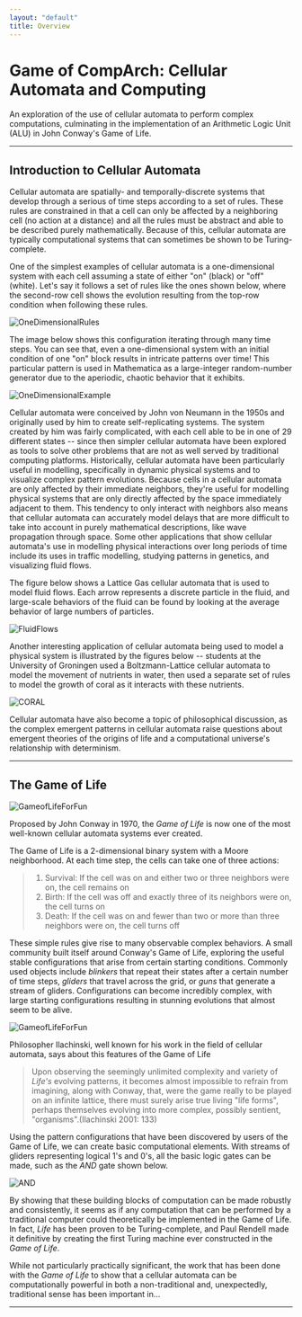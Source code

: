 ```yaml
---
layout: "default"
title: Overview
---
```

# Game of CompArch: Cellular Automata and Computing
An exploration of the use of cellular automata to perform complex computations, culminating in the implementation of an
Arithmetic Logic Unit (ALU) in John Conway's Game of Life.

- - - -
## Introduction to Cellular Automata
Cellular automata are spatially- and temporally-discrete systems that develop through a serious of time steps according to a set of rules.
These rules are constrained in that a cell can only be affected by a neighboring cell (no action at a distance) and all the
rules must be abstract and able to be described purely mathematically. Because of this, cellular automata are typically computational
systems that can sometimes be shown to be Turing-complete.

One of the simplest examples of cellular automata is a one-dimensional system with each cell assuming a state of either "on" (black)
or "off" (white). Let's say it follows a set of rules like the ones shown below, where the second-row cell shows the evolution resulting
from the top-row condition when following these rules.

![OneDimensionalRules](http://mathworld.wolfram.com/images/eps-gif/ElementaryCA30Rules_750.gif)

The image below shows this configuration iterating through many time steps. You can see that, even a one-dimensional system
with an initial condition of one "on" block results in intricate patterns over time! This particular pattern is used in Mathematica
as a large-integer random-number generator due to the aperiodic, chaotic behavior that it exhibits.

![OneDimensionalExample](http://mathworld.wolfram.com/images/eps-gif/ElementaryCA30_1000.gif)

Cellular automata were conceived by John von Neumann in the 1950s and originally used by him to create self-replicating
systems. The system created by him was fairly complicated, with each cell able to be in one of 29 different states -- since then
simpler cellular automata have been explored as tools to solve other problems that are not as well served by traditional computing platforms.
Historically, cellular automata have been particularly useful in modelling, specifically in dynamic physical systems and to visualize complex
pattern evolutions. Because cells in a cellular automata are only affected by their immediate neighbors, they're useful for modelling physical systems that are only directly affected
by the space immediately adjacent to them. This tendency to only interact with neighbors also means that cellular automata can accurately model
delays that are more difficult to take into account in purely mathematical descriptions, like wave propagation through space. Some other applications
that show cellular automata's use in modelling physical interactions over long periods of time include its uses in traffic modelling, studying patterns
in genetics, and visualizing fluid flows.

The figure below shows a Lattice Gas cellular automata that is used to model fluid flows. Each arrow represents a discrete particle in the fluid, and
large-scale behaviors of the fluid can be found by looking at the average behavior of large numbers of particles.

![FluidFlows](https://i.gyazo.com/0769b8f604e874b7204b06622498c46a.png)

Another interesting application of cellular automata being used to model a physical system is illustrated by the figures below -- students at the University
of Groningen used a Boltzmann-Lattice cellular automata to model the movement of nutrients in water, then used a separate set of rules to model the growth of
coral as it interacts with these nutrients.

![CORAL](https://i.gyazo.com/ff0e8594f8fbbf782cb8dc6216e31364.png)

Cellular automata have also become a topic of philosophical discussion, as the complex emergent patterns in cellular automata raise questions about
emergent theories of the origins of life and a computational universe's relationship with determinism.


- - - -
## The Game of Life
![GameofLifeForFun](https://media.giphy.com/media/tXlpbXfu7e2Pu/giphy.gif)

Proposed by John Conway in 1970, the *Game of Life* is now one of the most well-known
cellular automata systems ever created.

The Game of Life is a 2-dimensional binary system with a Moore neighborhood. At each time step, the cells can take one of three actions:
> 1. Survival: If the cell was on and either two or three neighbors were on, the cell remains on
> 2. Birth: If the cell was off and exactly three of its neighbors were on, the cell turns on
> 3. Death: If the cell was on and fewer than two or more than three neighbors were on, the cell turns off

These simple rules give rise to many observable complex behaviors. A small community built itself around Conway's Game of Life, exploring the useful
stable configurations that arise from certain starting conditions. Commonly used objects include *blinkers* that repeat their states after a certain
number of time steps, *gliders* that travel across the grid, or *guns* that generate a stream of gliders. Configurations can become incredibly complex,
with large starting configurations resulting in stunning evolutions that almost seem to be alive.

![GameofLifeForFun](https://media.giphy.com/media/uet5GfHpSA8mI/giphy.gif)

Philosopher Ilachinski, well known for his work in the field of cellular automata, says about this features of the Game of Life
 > Upon observing the seemingly unlimited complexity and variety of *Life's* evolving patterns, it becomes almost impossible to refrain from imagining,
 > along with Conway, that, were the game really to be played on an infinite lattice, there must surely arise true living "life forms", perhaps themselves
 > evolving into more complex, possibly sentient, "organisms".(Ilachinski 2001: 133)

Using the pattern configurations that have been discovered by users of the Game of Life, we can create basic computational elements. With streams of gliders
representing logical 1's and 0's, all the basic logic gates can be made, such as the *AND* gate shown below.

![AND](https://camo.githubusercontent.com/5190f70598d5e917797dc64ab5713165946cb3de/68747470733a2f2f6d656469612e67697068792e636f6d2f6d656469612f336f39624f5464505377337147315a396f642f67697068792e676966)

By showing that these building blocks of computation
can be made robustly and consistently, it seems as if any computation that can be performed by a traditional computer could theoretically be implemented in the
Game of Life. In fact, *Life* has been proven to be Turing-complete, and Paul Rendell made it definitive by creating the first Turing machine ever constructed in the
*Game of Life*.

While not particularly practically significant, the work that has been done with the *Game of Life* to show that a cellular automata can be computationally powerful in
both a non-traditional and, unexpectedly, traditional sense has been important in... 

- - - -
